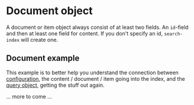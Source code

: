 # Document object

A document or item object always consist of at least two fields. An `id`-field and then at least one field for content. If you don't specify an id, `search-index` will create one.

## Document example
This example is to better help you understand the connection between [configuration](configuration.md#configuration-example), the content / document / item going into the index, and the [query object](query-object-example.md), getting the stuff out again.

... more to come ...